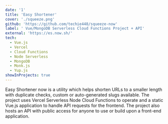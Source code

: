 ```yaml
---
date: '1'
title: 'Easy Shortener'
cover: './squeeze.png'
github: 'https://github.com/techie448/squeeze-now'
label: ' Vue/MongoDB Serverless Cloud Functions Project + API'
external: 'https://es.now.sh/'
tech:
  - Vue.js
  - Vercel
  - Cloud Functions
  - Node Serverless
  - MongoDB
  - Monk.js
  - Yup.js
showInProjects: true
---
```


Easy Shortener now is a utility which helps shorten URLs to a smaller length with duplicate checks, custom or auto-generated slugs available.
The project uses Vercel Serverless Node Cloud Functions to operate and a static Vue.js application to handle API requests for the frontend.
The project also hosts an API with public access for anyone to use or build upon a front-end application.
